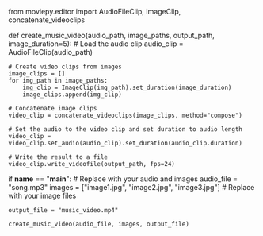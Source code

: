 from moviepy.editor import AudioFileClip, ImageClip, concatenate_videoclips

def create_music_video(audio_path, image_paths, output_path, image_duration=5):
    # Load the audio clip
    audio_clip = AudioFileClip(audio_path)
    
    # Create video clips from images
    image_clips = []
    for img_path in image_paths:
        img_clip = ImageClip(img_path).set_duration(image_duration)
        image_clips.append(img_clip)
    
    # Concatenate image clips
    video_clip = concatenate_videoclips(image_clips, method="compose")
    
    # Set the audio to the video clip and set duration to audio length
    video_clip = video_clip.set_audio(audio_clip).set_duration(audio_clip.duration)
    
    # Write the result to a file
    video_clip.write_videofile(output_path, fps=24)

if __name__ == "__main__":
    # Replace with your audio and images
    audio_file = "song.mp3"
    images = ["image1.jpg", "image2.jpg", "image3.jpg"]  # Replace with your image files
    
    output_file = "music_video.mp4"
    
    create_music_video(audio_file, images, output_file)
    

